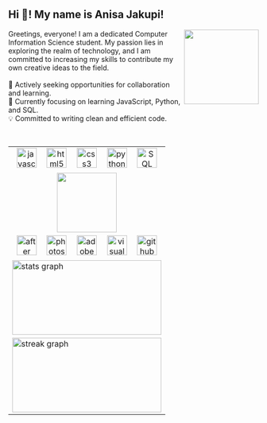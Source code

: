<h2 align="left">Hi 👋! My name is Anisa Jakupi!</h2>

<img align="right" height="150" src="https://i.pinimg.com/564x/a6/dd/50/a6dd501a5fee04cd8e23e91e71f641f2.jpg" />

<p align="left">
  Greetings, everyone! I am a dedicated Computer Information Science student. My passion lies in exploring the realm of technology, and I am committed to increasing my skills to contribute my own creative ideas to the field.<br><br>
  🚀 Actively seeking opportunities for collaboration and learning.<br>
  🌱 Currently focusing on learning JavaScript, Python, and SQL.<br>
  💡 Committed to writing clean and efficient code.<br>
</p>

<br clear="both">

<div>
  <div align="center">
    <table>
      <tr>
        <td align="center">
          <img src="https://cdn.jsdelivr.net/gh/devicons/devicon/icons/javascript/javascript-original.svg" height="40" alt="javascript logo" />
          <img width="12" />
          <img src="https://cdn.jsdelivr.net/gh/devicons/devicon/icons/html5/html5-original.svg" height="40" alt="html5 logo" />
          <img width="12" />
          <img src="https://cdn.jsdelivr.net/gh/devicons/devicon/icons/css3/css3-original.svg" height="40" alt="css3 logo" />
          <img width="12" />
          <img src="https://cdn.jsdelivr.net/gh/devicons/devicon/icons/python/python-original.svg" height="40" alt="python logo" />
          <img width="12" />
          <img src="https://cdn.jsdelivr.net/gh/devicons/devicon/icons/mysql/mysql-original.svg" height="40" alt="SQL logo" />
        </td>
      </tr>
      <tr>
        <td align="center">
          <a href="https://github.com/kittinan/spotify-github-profile">
            <img src="https://spotify-github-profile.kittinanx.com/api/view?uid=redboom143&cover_image=true&theme=natemoo-re&show_offline=true&background_color=6600ff&interchange=true&bar_color=c800ff&bar_color_cover=false" height="120" />
          </a>
        </td>
      </tr>
      <tr>
        <td align="center">
          <img src="https://upload.wikimedia.org/wikipedia/commons/1/10/Adobe-After_Effects-icon.png" height="40" alt="after effects logo" />
          <img width="12" />
          <img src="https://upload.wikimedia.org/wikipedia/commons/thumb/9/92/Adobe_Photoshop_CS6_icon.svg/1024px-Adobe_Photoshop_CS6_icon.svg.png?20121205002352" height="40" alt="photoshop logo" />
          <img width="12" />
          <img src="https://upload.wikimedia.org/wikipedia/commons/thumb/d/db/Adobe-Animate-2020-logo.png/640px-Adobe-Animate-2020-logo.png" height="40" alt="adobe animate logo" />
          <img width="12" />
          <img src="https://upload.wikimedia.org/wikipedia/commons/thumb/9/9a/Visual_Studio_Code_1.35_icon.svg/640px-Visual_Studio_Code_1.35_icon.svg.png" height="40" alt="visual studio code logo" />
          <img width="12" />
          <img src="https://upload.wikimedia.org/wikipedia/commons/thumb/9/91/Octicons-mark-github.svg/640px-Octicons-mark-github.svg.png" height="40" alt="github logo" />
        </td>
      </tr>
      <tr>
        <td>
          <img src="https://github-readme-stats.vercel.app/api?username=AnisaAJ&hide_title=false&hide_rank=false&show_icons=true&include_all_commits=true&count_private=true&disable_animations=false&theme=shades-of-purple&locale=en&hide_border=false" width="300" height="150" alt="stats graph" />
        </td>
      </tr>
      <tr>
        <td>
          <img src="https://streak-stats.demolab.com?user=AnisaAJ&locale=en&mode=daily&theme=shades-of-purple&hide_border=false&border_radius=5" width="300" height="150" alt="streak graph" />
        </td>
      </tr>
    </table>
  </div>
</div>
